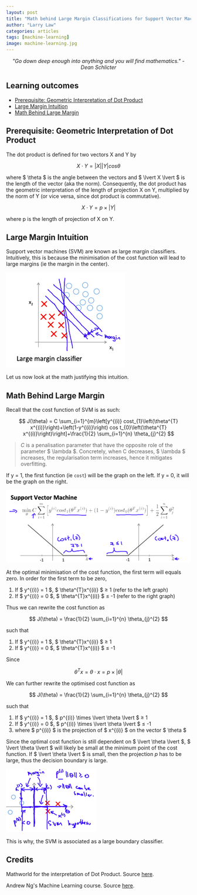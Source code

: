 ```yaml
---
layout: post
title: "Math behind Large Margin Classifications for Support Vector Machines"
author: "Larry Law"
categories: articles
tags: [machine-learning]
image: machine-learning.jpg
---
```

<div align="center">
    <i>"Go down deep enough into anything and you will find mathematics." - Dean Schlicter</i>
</div>

<!-- omit in toc -->
## Learning outcomes
- [Prerequisite: Geometric Interpretation of Dot Product](#prerequisite-geometric-interpretation-of-dot-product)
- [Large Margin Intuition](#large-margin-intuition)
- [Math Behind Large Margin](#math-behind-large-margin)

## Prerequisite: Geometric Interpretation of Dot Product

The dot product is defined for two vectors X and Y by

$$
X \cdot Y = |X||Y|cos\theta
$$

where \$ \theta \$ is the angle between the vectors and \$ \lvert X \lvert \$ is the length of the vector (aka the norm). Consequently, the dot product has the geometric interpretation of the length of projection X on Y, multiplied by the norm of Y (or vice versa, since dot product is commutative).

$$
X \cdot Y = p \times |Y|
$$

where p is the length of projection of X on Y.

## Large Margin Intuition
Support vector machines (SVM) are known as large margin classifiers. Intuitively, this is because the minimisation of the cost function will lead to large margins (ie the margin in the center).

![Support Vector Machine Margins](/assets/img/2019-12-24-math-behind-large-margin-classification/svm-margins.png)

Let us now look at the math justifying this intuition.

## Math Behind Large Margin
Recall that the cost function of SVM is as such:

$$
J(\theta) = C \sum_{i=1}^{m}\left[y^{(i)} cost_{1}\left(\theta^{T} x^{(i)}\right)+\left(1-y^{(i)}\right) cos t_{0}\left(\theta^{T} x^{(i)}\right)\right]+\frac{1}{2} \sum_{i=1}^{n} \theta_{j}^{2}
$$

> _C_ is a penalisation parameter that have the opposite role of the parameter \$ \lambda \$. Concretely, when C decreases, \$ \lambda \$ increases, the regularisation term increases, hence it mitigates overfitting.

If y = 1, the first function (ie `cost`) will be the graph on the left. If y = 0, it will be the graph on the right.

![Support Vector Machine](/assets/img/2019-12-24-math-behind-large-margin-classification/svm.png)

At the optimal minimisation of the cost function, the first term will equals zero. In order for the first term to be zero, 
1. If \$ y^{(i)} = 1 \$, \$ \theta^{T}x^{(i)} \$ ≥ 1 (refer to the left graph)
2. If \$ y^{(i)} = 0 \$, \$ \theta^{T}x^{(i)} \$ ≤ -1 (refer to the right graph)

Thus we can rewrite the cost function as 

$$
J(\theta) = \frac{1}{2} \sum_{i=1}^{n} \theta_{j}^{2}
$$

such that 
1. If \$ y^{(i)} = 1 \$, \$ \theta^{T}x^{(i)} \$ ≥ 1
2. If \$ y^{(i)} = 0 \$, \$ \theta^{T}x^{(i)} \$ ≤ -1

Since 

$$
\theta^{T}x = \theta \cdot x = p \times |\theta|
$$

We can further rewrite the optimised cost function as 

$$
J(\theta) = \frac{1}{2} \sum_{i=1}^{n} \theta_{j}^{2}
$$

such that 

1. If \$ y^{(i)} = 1 \$, \$ p^{(i)} \times \lvert \theta \lvert \$ ≥ 1
2. If \$ y^{(i)} = 0 \$, \$ p^{(i)} \times \lvert \theta \lvert \$ ≤ -1
3. where \$ p^{(i)} \$ is the projection of \$ x^{(i)} \$ on the vector \$ \theta \$

Since the optimal cost function is still dependent on \$ \lvert \theta \lvert \$, \$ \lvert \theta \lvert \$ will likely be small at the minimum point of the cost function. If \$ \lvert \theta \lvert \$ is small, then the projection _p_ has to be large, thus the decision boundary is large.

![Support Vector Margin](/assets/img/2019-12-24-math-behind-large-margin-classification/svm-margin-2.png)

This is why, the SVM is associated as a large boundary classifier.

<!-- omit in toc -->
## Credits
Mathworld for the interpretation of Dot Product. Source [here](http://mathworld.wolfram.com/DotProduct.html).

Andrew Ng's Machine Learning course. Source [here](https://www.coursera.org/learn/machine-learning).
